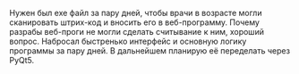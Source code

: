 ﻿Нужен был exe файл за пару дней, чтобы врачи в возрасте могли сканировать штрих-код и вносить его в веб-программу. Почему разрабы веб-проги не могли сделать считывание к ним, хороший вопрос. Набросал быстренько интерфейс и основную логику программы за пару дней. В дальнейшем планирую её переделать через PyQt5. 
